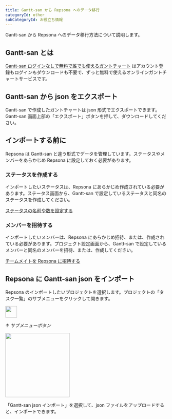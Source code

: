 ```yaml
---
title: Gantt-san から Repsona へのデータ移行
categoryId: other
subCategoryId: お役立ち情報
---
```


Gantt-san から Repsona へのデータ移行方法について説明します。

## Gantt-san とは

[Gantt-san ログインなしで無料で誰でも使えるガントチャート](https://repsona.com/ja/lp/free-gantt) はアカウント登録もログインもダウンロードも不要で、ずっと無料で使えるオンラインガントチャートサービスです。

## Gantt-san から json をエクスポート

Gantt-san で作成したガントチャートは json 形式でエクスポートできます。Gantt-san 画面上部の「エクスポート」ボタンを押して、ダウンロードしてください。

## インポートする前に

Repsona は Gantt-san と違う形式でデータを管理しています。ステータスやメンバーをあらかじめ Repsona に設定しておく必要があります。

### ステータスを作成する

インポートしたいステータスは、Repsona にあらかじめ作成されている必要があります。ステータス画面から、Gantt-san で設定しているステータスと同名のステータスを作成してください。

[ステータスの名前や数を設定する](/ja/help/articles/002008000-status)

### メンバーを招待する

インポートしたいメンバーは、Repsona にあらかじめ招待、または、作成されている必要があります。プロジェクト設定画面から、Gantt-san で設定しているメンバーと同名のメンバーを招待、または、作成してください。

[チームメイトを Repsona に招待する](/ja/help/articles/001004000-invite)

## Repsona に Gantt-san json をインポート

Repsona のインポートしたいプロジェクトを選択します。プロジェクトの「タスク一覧」のサブメニューをクリックして開きます。

<img src="/images/help/sub-menu.png" width="36">

*↑ サブメニューボタン*

<img src="/images/help/import.ja.png" width="200">

「Gantt-san json インポート」を選択して、json ファイルをアップロードすると、インポートできます。
